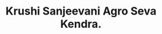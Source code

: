 ---
title: "Krushi Sanjeevani Agro Seva Kendra."
url: /pimpalner/krushi-sanjeevani-agro-seva-kendra/
shop: agrarian
---